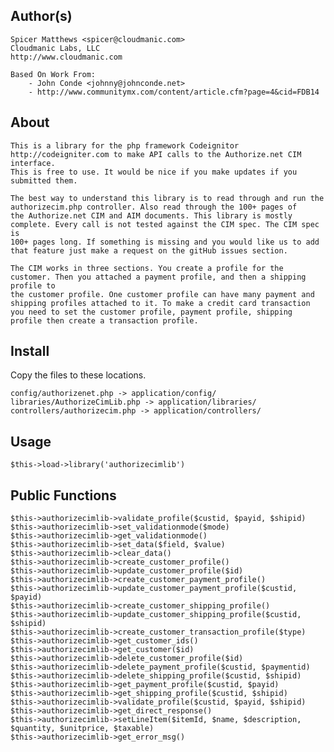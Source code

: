 ## Author(s) 
	Spicer Matthews <spicer@cloudmanic.com>
	Cloudmanic Labs, LLC
	http://www.cloudmanic.com
	
	Based On Work From: 
		- John Conde <johnny@johnconde.net>
		- http://www.communitymx.com/content/article.cfm?page=4&cid=FDB14
	
## About
	This is a library for the php framework Codeignitor http://codeigniter.com to make API calls to the Authorize.net CIM interface.
	This is free to use. It would be nice if you make updates if you submitted them.
	
	The best way to understand this library is to read through and run the authorizecim.php controller. Also read through the 100+ pages of 
	the Authorize.net CIM and AIM documents. This library is mostly complete. Every call is not tested against the CIM spec. The CIM spec is 
	100+ pages long. If something is missing and you would like us to add that feature just make a request on the gitHub issues section.
	
	The CIM works in three sections. You create a profile for the customer. Then you attached a payment profile, and then a shipping profile to 
	the customer profile. One customer profile can have many payment and shipping profiles attached to it. To make a credit card transaction 
	you need to set the customer profile, payment profile, shipping profile then create a transaction profile.
	

## Install

Copy the files to these locations.
	
    config/authorizenet.php -> application/config/
    libraries/AuthorizeCimLib.php -> application/libraries/
    controllers/authorizecim.php -> application/controllers/

## Usage
	
	$this->load->library('authorizecimlib')
	
	
## Public Functions
	$this->authorizecimlib->validate_profile($custid, $payid, $shipid)
	$this->authorizecimlib->set_validationmode($mode)
	$this->authorizecimlib->get_validationmode()
	$this->authorizecimlib->set_data($field, $value)
	$this->authorizecimlib->clear_data()
	$this->authorizecimlib->create_customer_profile()
	$this->authorizecimlib->update_customer_profile($id)
	$this->authorizecimlib->create_customer_payment_profile()
	$this->authorizecimlib->update_customer_payment_profile($custid, $payid)
	$this->authorizecimlib->create_customer_shipping_profile()
	$this->authorizecimlib->update_customer_shipping_profile($custid, $shipid)
	$this->authorizecimlib->create_customer_transaction_profile($type)
	$this->authorizecimlib->get_customer_ids()
	$this->authorizecimlib->get_customer($id)
	$this->authorizecimlib->delete_customer_profile($id)
	$this->authorizecimlib->delete_payment_profile($custid, $paymentid)
	$this->authorizecimlib->delete_shipping_profile($custid, $shipid)
	$this->authorizecimlib->get_payment_profile($custid, $payid)
	$this->authorizecimlib->get_shipping_profile($custid, $shipid)
	$this->authorizecimlib->validate_profile($custid, $payid, $shipid)
	$this->authorizecimlib->get_direct_response()
	$this->authorizecimlib->setLineItem($itemId, $name, $description, $quantity, $unitprice, $taxable)
	$this->authorizecimlib->get_error_msg()
	
	
	